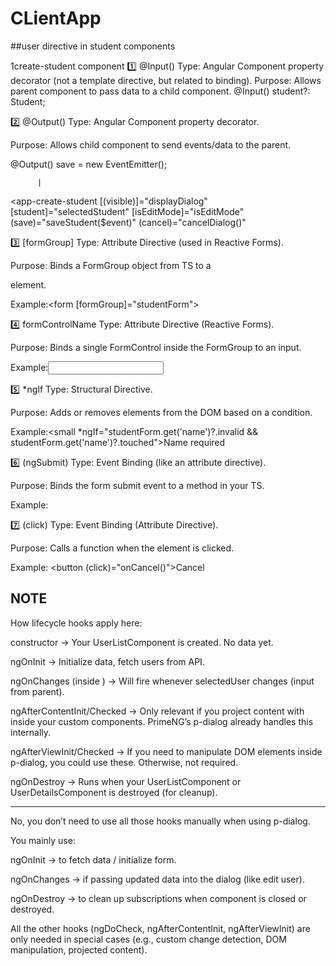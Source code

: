 # CLientApp

##user directive in student components

1create-student component 
1️⃣ @Input()
Type: Angular Component property decorator (not a template directive, but related to binding).
Purpose: Allows parent component to pass data to a child component.
@Input() student?: Student;


2️⃣ @Output()
Type: Angular Component property decorator.

Purpose: Allows child component to send events/data to the parent.

@Output() save = new EventEmitter<Student>();
        
          |


<app-create-student
  [(visible)]="displayDialog"
  [student]="selectedStudent"
  [isEditMode]="isEditMode"
  (save)="saveStudent($event)"
  (cancel)="cancelDialog()"
></app-create-student>


3️⃣ [formGroup]
Type: Attribute Directive (used in Reactive Forms).

Purpose: Binds a FormGroup object from TS to a <form> element.

Example:<form [formGroup]="studentForm">

4️⃣ formControlName
Type: Attribute Directive (Reactive Forms).

Purpose: Binds a single FormControl inside the FormGroup to an input.

Example:<input type="text" formControlName="name">

5️⃣ *ngIf
Type: Structural Directive.

Purpose: Adds or removes elements from the DOM based on a condition.

Example:<small *ngIf="studentForm.get('name')?.invalid && studentForm.get('name')?.touched">Name required</small>

6️⃣ (ngSubmit)
Type: Event Binding (like an attribute directive).

Purpose: Binds the form submit event to a method in your TS.

Example:

7️⃣ (click)
Type: Event Binding (Attribute Directive).

Purpose: Calls a function when the element is clicked.

Example:  <button (click)="onCancel()">Cancel</button>



## NOTE
How lifecycle hooks apply here:

constructor → Your UserListComponent is created. No data yet.

ngOnInit → Initialize data, fetch users from API.

ngOnChanges (inside <app-user-details>) → Will fire whenever selectedUser changes (input from parent).

ngAfterContentInit/Checked → Only relevant if you project content with <ng-content> inside your custom components. PrimeNG’s p-dialog already handles this internally.

ngAfterViewInit/Checked → If you need to manipulate DOM elements inside p-dialog, you could use these. Otherwise, not required.

ngOnDestroy → Runs when your UserListComponent or UserDetailsComponent is destroyed (for cleanup).

-------------------------------------------------------------------------
No, you don’t need to use all those hooks manually when using p-dialog.

You mainly use:

ngOnInit → to fetch data / initialize form.

ngOnChanges → if passing updated data into the dialog (like edit user).

ngOnDestroy → to clean up subscriptions when component is closed or destroyed.

All the other hooks (ngDoCheck, ngAfterContentInit, ngAfterViewInit) are only needed in special cases (e.g., custom change detection, DOM manipulation, projected content).